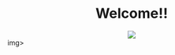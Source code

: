 <!DOCTYPE html>
<html>
<head>

<center><h1>Welcome!!</h1></center>
<center><img src="https://tse3.mm.bing.net/th/id/OIP.LyG2eFc_jhiYTKZADUJsHAHaHa?rs=1&pid=ImgDetMain"></center>img></center>

